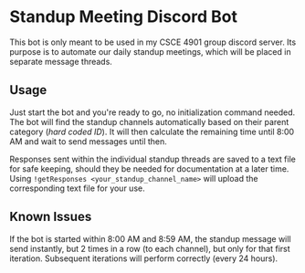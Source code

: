 # Standup Meeting Discord Bot
This bot is only meant to be used in my CSCE 4901 group discord server. 
Its purpose is to automate our daily standup meetings, which will be placed in separate message threads.

## Usage
Just start the bot and you're ready to go, no initialization command needed. The bot will find the standup channels automatically based on their parent category (_hard coded ID_). It will then calculate the remaining time until 8:00 AM and wait to send messages until then. 

Responses sent within the individual standup threads are saved to a text file for safe keeping, should they be needed for documentation at a later time. Using `!getResponses <your_standup_channel_name>` will upload the corresponding text file for your use.

## Known Issues
If the bot is started within 8:00 AM and 8:59 AM, the standup message will send instantly, but 2 times in a row (to each channel), but only for that first iteration. Subsequent iterations will perform correctly (every 24 hours).

